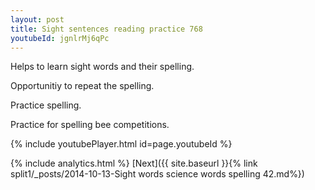 ```yaml
---
layout: post
title: Sight sentences reading practice 768
youtubeId: jgnlrMj6qPc
---
```

 
 
Helps to learn sight words and their spelling.

Opportunitiy to repeat the spelling. 

Practice spelling. 
 
Practice for spelling bee competitions. 
 
{% include youtubePlayer.html id=page.youtubeId %}
 
 
{% include analytics.html %} 
[Next]({{ site.baseurl }}{% link  split1/_posts/2014-10-13-Sight words science words spelling 42.md%})
 
